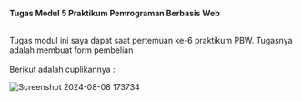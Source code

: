 **Tugas Modul 5 Praktikum Pemrograman Berbasis Web** <br><br>

Tugas modul ini saya dapat saat pertemuan ke-6 praktikum PBW. Tugasnya adalah membuat form pembelian <br><br>
Berikut adalah cuplikannya :

![Screenshot 2024-08-08 173734](https://github.com/user-attachments/assets/e7ce060d-193f-4f6f-af59-d730d82bc642)
